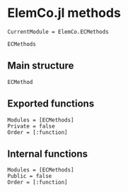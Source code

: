 # ElemCo.jl methods

```@meta
CurrentModule = ElemCo.ECMethods
```

```@docs
ECMethods
```

## Main structure

```@docs
ECMethod
```

## Exported functions

```@autodocs
Modules = [ECMethods]
Private = false
Order = [:function]
```

## Internal functions
```@autodocs
Modules = [ECMethods]
Public = false
Order = [:function]
```
